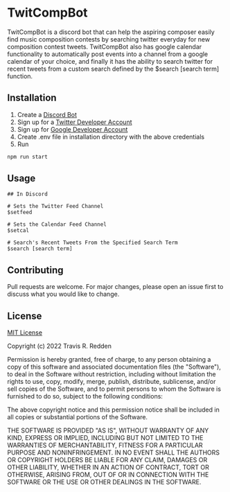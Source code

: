 # TwitCompBot

TwitCompBot is a discord bot that can help the aspiring composer easily find music composition contests by searching twitter everyday for new composition contest tweets. TwitCompBot also has google calendar functionality to automatically post events into a channel from a google calendar of your choice, and finally it has the ability to search twitter for recent tweets from a custom search defined by the $search [search term] function.

## Installation

1. Create a [Discord Bot](https://discord.com/developers/docs/intro)
2. Sign up for a [Twitter Developer Account](https://developer.twitter.com/)
3. Sign up for [Google Developer Account](https://console.cloud.google.com/)
4. Create .env file in installation directory with the above credentials
5. Run 

```bash
npm run start
```

## Usage

```
## In Discord

# Sets the Twitter Feed Channel
$setfeed

# Sets the Calendar Feed Channel
$setcal

# Search's Recent Tweets From the Specified Search Term
$search [search term]
```

## Contributing
Pull requests are welcome. For major changes, please open an issue first to discuss what you would like to change.

## License
[MIT License](https://choosealicense.com/licenses/mit/)

Copyright (c) 2022 Travis R. Redden

Permission is hereby granted, free of charge, to any person obtaining a copy
of this software and associated documentation files (the "Software"), to deal
in the Software without restriction, including without limitation the rights
to use, copy, modify, merge, publish, distribute, sublicense, and/or sell
copies of the Software, and to permit persons to whom the Software is
furnished to do so, subject to the following conditions:

The above copyright notice and this permission notice shall be included in all
copies or substantial portions of the Software.

THE SOFTWARE IS PROVIDED "AS IS", WITHOUT WARRANTY OF ANY KIND, EXPRESS OR
IMPLIED, INCLUDING BUT NOT LIMITED TO THE WARRANTIES OF MERCHANTABILITY,
FITNESS FOR A PARTICULAR PURPOSE AND NONINFRINGEMENT. IN NO EVENT SHALL THE
AUTHORS OR COPYRIGHT HOLDERS BE LIABLE FOR ANY CLAIM, DAMAGES OR OTHER
LIABILITY, WHETHER IN AN ACTION OF CONTRACT, TORT OR OTHERWISE, ARISING FROM,
OUT OF OR IN CONNECTION WITH THE SOFTWARE OR THE USE OR OTHER DEALINGS IN THE
SOFTWARE.